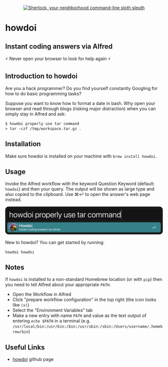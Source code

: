 <p align="center">
    <a href="https://pypi.python.org/pypi/howdoi">
        <img src="https://www.dropbox.com/s/dk13iy2uoufdwr7/HowDoIcolor512.png?raw=1" alt="Sherlock, your neighborhood command-line sloth sleuth" />
    </a>
</p>

# howdoi

## Instant coding answers via Alfred

⚡ Never open your browser to look for help again ⚡

## Introduction to howdoi

Are you a hack programmer? Do you find yourself constantly Googling for
how to do basic programming tasks?

Suppose you want to know how to format a date in bash. Why open your
browser and read through blogs (risking major distraction) when you can
simply stay in Alfred and ask:

    $ howdoi properly use tar command
    > tar -czf /tmp/workspace.tar.gz .

## Installation

Make sure howdoi is installed on your machine with `brew install howdoi`.

## Usage

Invoke the Alfred workflow with the keyword Question Keyword (default: `howdoi`) and then your query. The output will be shown as large type and also copied to the clipboard. Use ⌘↩ to open the answer's web page instead.

![Typing the howdoi query](images/howdoi-alfred-window.png)

New to howdoi? You can get started by running:

    howdoi howdoi

## Notes

If `howdoi` is installed to a non-standard Homebrew location (or with `pip`) then you need to tell Alfred about your appropriate `PATH`.

  - Open the Workflow in Alfred
  - Click "prepare workflow configuration" in the top right (the icon looks like `(x)`)
  - Select the "Environment Variables" tab
  - Make a new entry with name `PATH` and value as the text output of entering `echo $PATH` in a terminal (e.g. `/usr/local/bin:/usr/bin:/bin:/usr/sbin:/sbin:/Users/username/.homebrew/bin`)

## Useful Links

- [howdoi](https://github.com/gleitz/howdoi/) github page
